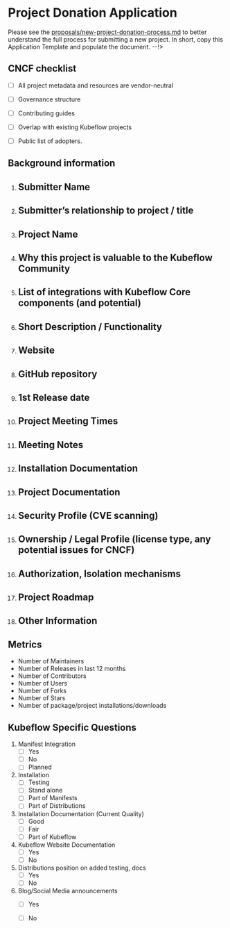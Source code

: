 # Project Donation Application

Please see the [proposals/new-project-donation-process.md](Documentation) to
better understand the full process for submitting a new project.
In short, copy this Application Template and populate the document.
--!>

## CNCF checklist
- [ ] All project metadata and resources are vendor-neutral
- [ ] Governance structure
- [ ] Contributing guides
- [ ] Overlap with existing Kubeflow projects
- [ ] Public list of adopters.


## Background information

1. Submitter Name
    -

1. Submitter’s relationship to project / title
    -

1. Project Name
    -

1. Why this project is valuable to the Kubeflow Community
    -

1. List of integrations with Kubeflow Core components (and potential)
    -

1. Short Description / Functionality
    -

1. Website
    -

1. GitHub repository
    -

1. 1st Release date
    -

1. Project Meeting Times
    -

1. Meeting Notes
    -

1. Installation Documentation
    -

1. Project Documentation
    -

1. Security Profile (CVE scanning)
    -

1. Ownership / Legal Profile (license type, any potential issues for CNCF)
    -

1. Authorization, Isolation mechanisms
    -

1. Project Roadmap
    -

1. Other Information
    -

## Metrics

- Number of Maintainers
- Number of Releases in last 12 months
- Number of Contributors
- Number of Users
- Number of Forks
- Number of Stars
- Number of package/project installations/downloads

## Kubeflow Specific Questions

1. Manifest Integration
    - [ ] Yes
    - [ ] No
    - [ ] Planned

1. Installation
    - [ ] Testing
    - [ ] Stand alone
    - [ ] Part of Manifests
    - [ ] Part of Distributions

1. Installation Documentation (Current Quality)
    - [ ] Good
    - [ ] Fair
    - [ ] Part of Kubeflow

1. Kubeflow Website Documentation
    - [ ] Yes
    - [ ] No

1. Distributions position on added testing, docs
    - [ ] Yes
    - [ ] No

1. Blog/Social Media announcements
    - [ ] Yes
    - [ ] No


